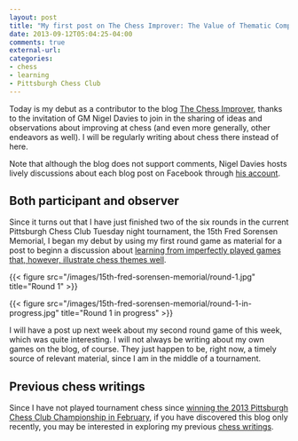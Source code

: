 ```yaml
---
layout: post
title: "My first post on The Chess Improver: The Value of Thematic Complete Games Against a Weaker Opponent"
date: 2013-09-12T05:04:25-04:00
comments: true
external-url: 
categories:
- chess
- learning
- Pittsburgh Chess Club
---
```

Today is my debut as a contributor to the blog [The Chess Improver](http://chessimprover.com/), thanks to the invitation of GM Nigel Davies to join in the sharing of ideas and observations about improving at chess (and even more generally, other endeavors as well). I will be regularly writing about chess there instead of here.

Note that although the blog does not support comments, Nigel Davies hosts lively discussions about each blog post on Facebook through [his account](http://www.facebook.com/nigel.davies1).

## Both participant and observer

Since it turns out that I have just finished two of the six rounds in the current Pittsburgh Chess Club Tuesday night tournament, the 15th Fred Sorensen Memorial, I began my debut by using my first round game as material for a post to beginn a discussion about [learning from imperfectly played games that, however, illustrate chess themes well](http://chessimprover.com/the-value-of-thematic-complete-games-against-a-weaker-opponent/).

{{< figure src="/images/15th-fred-sorensen-memorial/round-1.jpg" title="Round 1" >}}

{{< figure src="/images/15th-fred-sorensen-memorial/round-1-in-progress.jpg" title="Round 1 in progress" >}}

I will have a post up next week about my second round game of this week, which was quite interesting. I will not always be writing about my own games on the blog, of course. They just happen to be, right now, a timely source of relevant material, since I am in the middle of a tournament.

## Previous chess writings

Since I have not played tournament chess since [winning the 2013 Pittsburgh Chess Club Championship in February](/blog/2013/02/20/pittsburgh-chess-club-championship-2013-round-6-winning-as-black-like-a-madman/), if you have discovered this blog only recently, you may be interested in exploring my previous [chess writings](/blog/categories/chess/).
